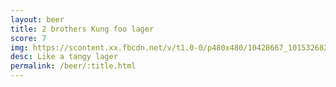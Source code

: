 ```yaml
---
layout: beer
title: 2 brothers Kung foo lager
score: 7
img: https://scontent.xx.fbcdn.net/v/t1.0-0/p480x480/10428667_10153268299353745_7595281458401637305_n.jpg?oh=93b05eb01a834df8ddaa4d67dd531ef2&oe=58D002DD
desc: Like a tangy lager
permalink: /beer/:title.html
---
```

